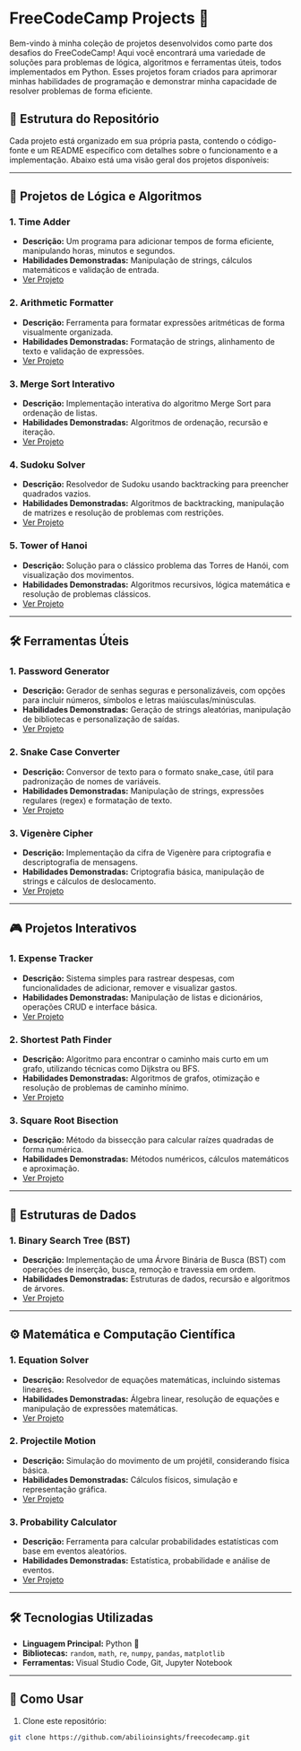 # FreeCodeCamp Projects 🚀

Bem-vindo à minha coleção de projetos desenvolvidos como parte dos desafios do FreeCodeCamp! Aqui você encontrará uma variedade de soluções para problemas de lógica, algoritmos e ferramentas úteis, todos implementados em Python. Esses projetos foram criados para aprimorar minhas habilidades de programação e demonstrar minha capacidade de resolver problemas de forma eficiente.

## 📂 Estrutura do Repositório

Cada projeto está organizado em sua própria pasta, contendo o código-fonte e um README específico com detalhes sobre o funcionamento e a implementação. Abaixo está uma visão geral dos projetos disponíveis:

---

## 🧠 **Projetos de Lógica e Algoritmos**

### 1. **Time Adder**
   - **Descrição:** Um programa para adicionar tempos de forma eficiente, manipulando horas, minutos e segundos.
   - **Habilidades Demonstradas:** Manipulação de strings, cálculos matemáticos e validação de entrada.
   - [Ver Projeto](https://github.com/abilioinsights/free_code_camp/tree/main/scientific_computing_with_python/Time_adder)

### 2. **Arithmetic Formatter**
   - **Descrição:** Ferramenta para formatar expressões aritméticas de forma visualmente organizada.
   - **Habilidades Demonstradas:** Formatação de strings, alinhamento de texto e validação de expressões.
   - [Ver Projeto](https://github.com/abilioinsights/free_code_camp/tree/main/scientific_computing_with_python/arithmetic_formatter)

### 3. **Merge Sort Interativo**
   - **Descrição:** Implementação interativa do algoritmo Merge Sort para ordenação de listas.
   - **Habilidades Demonstradas:** Algoritmos de ordenação, recursão e iteração.
   - [Ver Projeto](https://github.com/abilioinsights/free_code_camp/tree/main/scientific_computing_with_python/merge_sort_interactive)

### 4. **Sudoku Solver**
   - **Descrição:** Resolvedor de Sudoku usando backtracking para preencher quadrados vazios.
   - **Habilidades Demonstradas:** Algoritmos de backtracking, manipulação de matrizes e resolução de problemas com restrições.
   - [Ver Projeto](https://github.com/abilioinsights/free_code_camp/tree/main/scientific_computing_with_python/sudoku_solver)

### 5. **Tower of Hanoi**
   - **Descrição:** Solução para o clássico problema das Torres de Hanói, com visualização dos movimentos.
   - **Habilidades Demonstradas:** Algoritmos recursivos, lógica matemática e resolução de problemas clássicos.
   - [Ver Projeto](https://github.com/abilioinsights/free_code_camp/tree/main/scientific_computing_with_python/tower_of_hanoi)

---

## 🛠 **Ferramentas Úteis**

### 1. **Password Generator**
   - **Descrição:** Gerador de senhas seguras e personalizáveis, com opções para incluir números, símbolos e letras maiúsculas/minúsculas.
   - **Habilidades Demonstradas:** Geração de strings aleatórias, manipulação de bibliotecas e personalização de saídas.
   - [Ver Projeto](https://github.com/abilioinsights/free_code_camp/tree/main/scientific_computing_with_python/password_generator)

### 2. **Snake Case Converter**
   - **Descrição:** Conversor de texto para o formato snake_case, útil para padronização de nomes de variáveis.
   - **Habilidades Demonstradas:** Manipulação de strings, expressões regulares (regex) e formatação de texto.
   - [Ver Projeto](https://github.com/abilioinsights/free_code_camp/tree/main/scientific_computing_with_python/snake_case_converter)

### 3. **Vigenère Cipher**
   - **Descrição:** Implementação da cifra de Vigenère para criptografia e descriptografia de mensagens.
   - **Habilidades Demonstradas:** Criptografia básica, manipulação de strings e cálculos de deslocamento.
   - [Ver Projeto](https://github.com/abilioinsights/free_code_camp/tree/main/scientific_computing_with_python/vigenere_cipher)

---

## 🎮 **Projetos Interativos**

### 1. **Expense Tracker**
   - **Descrição:** Sistema simples para rastrear despesas, com funcionalidades de adicionar, remover e visualizar gastos.
   - **Habilidades Demonstradas:** Manipulação de listas e dicionários, operações CRUD e interface básica.
   - [Ver Projeto](https://github.com/abilioinsights/free_code_camp/tree/main/scientific_computing_with_python/expense_tracker)

### 2. **Shortest Path Finder**
   - **Descrição:** Algoritmo para encontrar o caminho mais curto em um grafo, utilizando técnicas como Dijkstra ou BFS.
   - **Habilidades Demonstradas:** Algoritmos de grafos, otimização e resolução de problemas de caminho mínimo.
   - [Ver Projeto](https://github.com/abilioinsights/free_code_camp/tree/main/scientific_computing_with_python/shortest_path_finder)

### 3. **Square Root Bisection**
   - **Descrição:** Método da bissecção para calcular raízes quadradas de forma numérica.
   - **Habilidades Demonstradas:** Métodos numéricos, cálculos matemáticos e aproximação.
   - [Ver Projeto](https://github.com/abilioinsights/free_code_camp/tree/main/scientific_computing_with_python/square-root-bisection)

---

## 🌳 **Estruturas de Dados**

### 1. **Binary Search Tree (BST)**
   - **Descrição:** Implementação de uma Árvore Binária de Busca (BST) com operações de inserção, busca, remoção e travessia em ordem.
   - **Habilidades Demonstradas:** Estruturas de dados, recursão e algoritmos de árvores.
   - [Ver Projeto](https://github.com/abilioinsights/free_code_camp/blob/main/scientific_computing_with_python/binary-search-tree/readme.md)

---

## ⚙️ **Matemática e Computação Científica**

### 1. **Equation Solver**
   - **Descrição:** Resolvedor de equações matemáticas, incluindo sistemas lineares.
   - **Habilidades Demonstradas:** Álgebra linear, resolução de equações e manipulação de expressões matemáticas.
   - [Ver Projeto](https://github.com/abilioinsights/free_code_camp/tree/main/scientific_computing_with_python/equation_solver)

### 2. **Projectile Motion**
   - **Descrição:** Simulação do movimento de um projétil, considerando física básica.
   - **Habilidades Demonstradas:** Cálculos físicos, simulação e representação gráfica.
   - [Ver Projeto](https://github.com/abilioinsights/free_code_camp/tree/main/scientific_computing_with_python/projectile_motion)

### 3. **Probability Calculator**
   - **Descrição:** Ferramenta para calcular probabilidades estatísticas com base em eventos aleatórios.
   - **Habilidades Demonstradas:** Estatística, probabilidade e análise de eventos.
   - [Ver Projeto](https://github.com/abilioinsights/free_code_camp/tree/main/scientific_computing_with_python/probability_calculator)

---

## 🛠 **Tecnologias Utilizadas**
- **Linguagem Principal:** Python 🐍
- **Bibliotecas:** `random`, `math`, `re`, `numpy`, `pandas`, `matplotlib`
- **Ferramentas:** Visual Studio Code, Git, Jupyter Notebook

---

## 🚀 **Como Usar**
1. Clone este repositório:
```bash
git clone https://github.com/abilioinsights/freecodecamp.git
```
